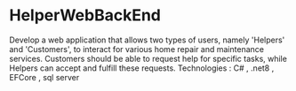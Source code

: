# HelperWebBackEnd
Develop a web application that allows two types of users, namely 'Helpers' and 'Customers', to interact for various home repair and maintenance services. Customers should be able to request help for specific tasks, while Helpers can accept and fulfill these requests. Technologies : C# , .net8 , EFCore , sql server
